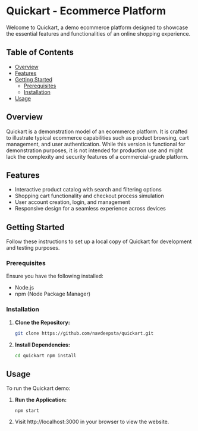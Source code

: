 # Quickart - Ecommerce Platform 

Welcome to Quickart, a demo ecommerce platform designed to showcase the essential features and functionalities of an online shopping experience. 

## Table of Contents

- [Overview](#overview)
- [Features](#features)
- [Getting Started](#getting-started)
  - [Prerequisites](#prerequisites)
  - [Installation](#installation)
- [Usage](#usage)

## Overview

Quickart is a demonstration model of an ecommerce platform. It is crafted to illustrate typical ecommerce capabilities such as product browsing, cart management, and user authentication. While this version is functional for demonstration purposes, it is not intended for production use and might lack the complexity and security features of a commercial-grade platform.

## Features

- Interactive product catalog with search and filtering options
- Shopping cart functionality and checkout process simulation
- User account creation, login, and management
- Responsive design for a seamless experience across devices

## Getting Started

Follow these instructions to set up a local copy of Quickart for development and testing purposes.

### Prerequisites

Ensure you have the following installed:

- Node.js
- npm (Node Package Manager)

### Installation

1. **Clone the Repository:**
   ```bash
   git clone https://github.com/navdeepsta/quickart.git

2. **Install Dependencies:**
    ```bash
    cd quickart npm install

## Usage
To run the Quickart demo:

1. **Run the Application:**
    ```
    npm start

2. Visit http://localhost:3000 in your browser to view the website.